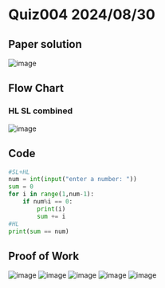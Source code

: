 # Quiz004 2024/08/30

## Paper solution
![image](https://github.com/user-attachments/assets/4401afd4-f939-4975-871f-17a4de226cf5)

## Flow Chart
### HL SL combined
![image](https://github.com/user-attachments/assets/172d29ee-3c77-4704-aa3c-5f1a69d38ca7)


## Code
```.py
#SL+HL
num = int(input("enter a number: "))
sum = 0
for i in range(1,num-1):
    if num%i == 0:
        print(i)
        sum += i
#HL
print(sum == num)
```

## Proof of Work
![image](https://github.com/user-attachments/assets/ea059ae8-e8ef-46de-9c18-ca633dda62e8)
![image](https://github.com/user-attachments/assets/59d0c1f9-7d70-4ee1-888e-7870a9efe6ac)
![image](https://github.com/user-attachments/assets/de49918a-4867-40bd-a905-9a4f89a4b798)
![image](https://github.com/user-attachments/assets/295cd3fa-ebe8-47a9-b7e2-0901489de4a1)
![image](https://github.com/user-attachments/assets/d9fbc0c2-01ed-41a7-9a3f-7440543a2767)
